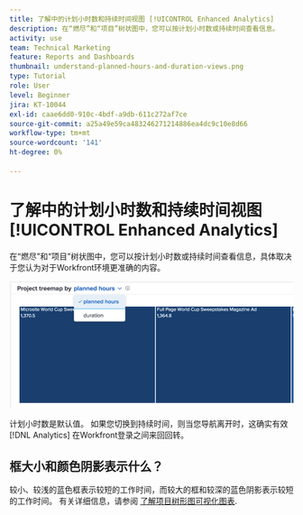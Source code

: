 ```yaml
---
title: 了解中的计划小时数和持续时间视图 [!UICONTROL Enhanced Analytics]
description: 在“燃尽”和“项目”树状图中，您可以按计划小时数或持续时间查看信息。
activity: use
team: Technical Marketing
feature: Reports and Dashboards
thumbnail: understand-planned-hours-and-duration-views.png
type: Tutorial
role: User
level: Beginner
jira: KT-10044
exl-id: caae6dd0-910c-4bdf-a9db-611c272af7ce
source-git-commit: a25a49e59ca483246271214886ea4dc9c10e8d66
workflow-type: tm+mt
source-wordcount: '141'
ht-degree: 0%

---
```


# 了解中的计划小时数和持续时间视图 [!UICONTROL Enhanced Analytics]

在“燃尽”和“项目”树状图中，您可以按计划小时数或持续时间查看信息，具体取决于您认为对于Workfront环境更准确的内容。

![选择已计划小时数而不是持续时间的图像](assets/section-1-5.png)



计划小时数是默认值。 如果您切换到持续时间，则当您导航离开时，这确实有效 [!DNL Analytics] 在Workfront登录之间来回回转。

## 框大小和颜色阴影表示什么？

较小、较浅的蓝色框表示较短的工作时间，而较大的框和较深的蓝色阴影表示较短的工作时间。 有关详细信息，请参阅 [了解项目树形图可视化图表](https://experienceleague.adobe.com/docs/workfront/using/reporting/enhanced-analytics/project-treemap-overview.html?lang=en).
